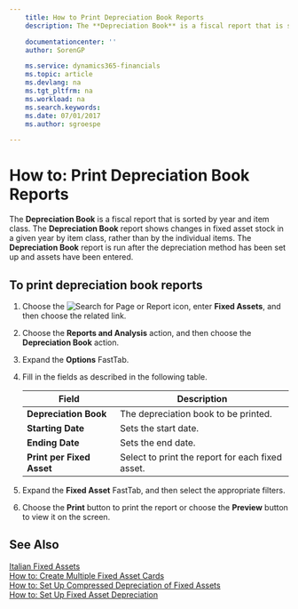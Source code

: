 ```yaml
---
    title: How to Print Depreciation Book Reports
    description: The **Depreciation Book** is a fiscal report that is sorted by year and item class. The **Depreciation Book** report shows changes in fixed asset stock in a given year by item class, rather than by the individual items. The **Depreciation Book** report is run after the depreciation method has been set up and assets have been entered.

    documentationcenter: ''
    author: SorenGP

    ms.service: dynamics365-financials
    ms.topic: article
    ms.devlang: na
    ms.tgt_pltfrm: na
    ms.workload: na
    ms.search.keywords:
    ms.date: 07/01/2017
    ms.author: sgroespe

---
```

# How to: Print Depreciation Book Reports
The **Depreciation Book** is a fiscal report that is sorted by year and item class. The **Depreciation Book** report shows changes in fixed asset stock in a given year by item class, rather than by the individual items. The **Depreciation Book** report is run after the depreciation method has been set up and assets have been entered.  

## To print depreciation book reports  

1.  Choose the ![Search for Page or Report](../../media/ui-search/search_small.png "Search for Page or Report icon") icon, enter **Fixed Assets**, and then choose the related link.  
2.  Choose the **Reports and Analysis** action, and then choose the **Depreciation Book** action.  
3.  Expand the **Options** FastTab.  
4.  Fill in the fields as described in the following table.  

    |Field|Description|  
    |---------------------------------|---------------------------------------|  
    |**Depreciation Book**|The depreciation book to be printed.|  
    |**Starting Date**|Sets the start date.|  
    |**Ending Date**|Sets the end date.|  
    |**Print per Fixed Asset**|Select to print the report for each fixed asset.|  

5.  Expand the **Fixed Asset** FastTab, and then select the appropriate filters.  
6.  Choose the **Print** button to print the report or choose the **Preview** button to view it on the screen.  

## See Also  
 [Italian Fixed Assets](italian-fixed-assets.md)   
 [How to: Create Multiple Fixed Asset Cards](how-to-create-multiple-fixed-asset-cards.md)   
 [How to: Set Up Compressed Depreciation of Fixed Assets](how-to-set-up-compressed-depreciation-of-fixed-assets.md)  
 [How to: Set Up Fixed Asset Depreciation](../../fa-how-setup-depreciation.md)
